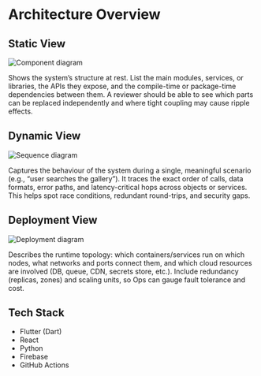 # Architecture Overview

## Static View

![Component diagram](./StaticView.svg)

Shows the system’s structure at rest. List the main modules, services, or libraries, the APIs they expose, and the compile-time or package-time dependencies between them. A reviewer should be able to see which parts can be replaced independently and where tight coupling may cause ripple effects.

## Dynamic View

![Sequence diagram](./DynamicView.svg)

Captures the behaviour of the system during a single, meaningful scenario (e.g., “user searches the gallery”). It traces the exact order of calls, data formats, error paths, and latency-critical hops across objects or services. This helps spot race conditions, redundant round-trips, and security gaps.

## Deployment View

![Deployment diagram](./Deployment.svg)

Describes the runtime topology: which containers/services run on which nodes, what networks and ports connect them, and which cloud resources are involved (DB, queue, CDN, secrets store, etc.). Include redundancy (replicas, zones) and scaling units, so Ops can gauge fault tolerance and cost.

## Tech Stack
- Flutter (Dart)
- React
- Python
- Firebase
- GitHub Actions
